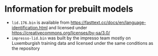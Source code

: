 # Information for prebuilt models

  - `lid.176.bin` is available from https://fasttext.cc/docs/en/language-identification.html and licensed under https://creativecommons.org/licenses/by-sa/3.0/
  - `impresso-lid.bin` was built by the impresso team mostly on Luxemburgish training data and licensed under the same conditions as the repository
